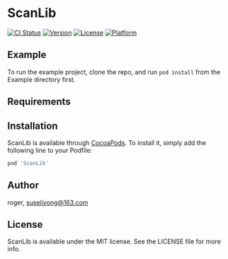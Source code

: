 # ScanLib

[![CI Status](https://img.shields.io/travis/roger/ScanLib.svg?style=flat)](https://travis-ci.org/roger/ScanLib)
[![Version](https://img.shields.io/cocoapods/v/ScanLib.svg?style=flat)](https://cocoapods.org/pods/ScanLib)
[![License](https://img.shields.io/cocoapods/l/ScanLib.svg?style=flat)](https://cocoapods.org/pods/ScanLib)
[![Platform](https://img.shields.io/cocoapods/p/ScanLib.svg?style=flat)](https://cocoapods.org/pods/ScanLib)

## Example

To run the example project, clone the repo, and run `pod install` from the Example directory first.

## Requirements

## Installation

ScanLib is available through [CocoaPods](https://cocoapods.org). To install
it, simply add the following line to your Podfile:

```ruby
pod 'ScanLib'
```

## Author

roger, suseliyong@163.com

## License

ScanLib is available under the MIT license. See the LICENSE file for more info.
